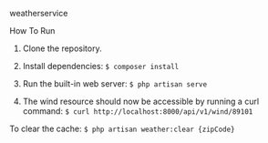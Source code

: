 weatherservice

How To Run
1.    Clone the repository.

2.    Install dependencies:
    ```
    $ composer install
    ```
3.    Run the built-in web server:
    ```
    $ php artisan serve
    ```
4.    The wind resource should now be accessible by running a curl command:
    ```
    $ curl http://localhost:8000/api/v1/wind/89101
    ```
    
To clear the cache: ```$ php artisan weather:clear {zipCode}```